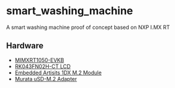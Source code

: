 # smart_washing_machine
A smart washing machine proof of concept based on NXP I.MX RT

## Hardware

- [MIMXRT1050-EVKB](https://www.nxp.com/support/developer-resources/evaluation-and-development-boards/i.mx-evaluation-and-development-boards/i.mx-rt1050-evaluation-kit:MIMXRT1050-EVK?lang=en&lang_cd=en&)
- [RK043FN02H-CT LCD](https://www.nxp.com/part/RK043FN02H-CT)
- [Embedded Artisits 1DX M.2 Module](https://www.embeddedartists.com/products/1dx-m-2-module/)
- [Murata uSD-M.2 Adapter](https://wireless.murata.com/usd-m2.html)

